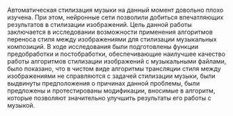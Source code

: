 Автоматическая стилизация музыки на данный момент довольно плохо изучена. При этом, нейронные сети позволили добиться впечатляющих результатов в стилизации изображений. Цель данной работы заключается в исследовании возможности применения алгоритмов переноса стиля между изображениями для стилизации музыкальных композиций. В ходе исследования были подготовлены функции предобработки и постобработки, обеспечивающие наилучшее качество работы алгоритмов стилизации изображений с музыкальными файлами, было показано, что в чистом виде алгоритмы трансляции стиля между изображениями не справляются с задачей стилизации музыки, были выдвинуты предположения о причинах данной проблемы, были предложены и протестированы модификации, вносимые в алгоритм, которые позволяют значительно улучшить результаты его работы с музыкой.
